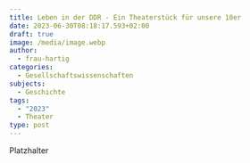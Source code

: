 ```yaml
---
title: Leben in der DDR - Ein Theaterstück für unsere 10er
date: 2023-06-30T08:18:17.593+02:00
draft: true
image: /media/image.webp
author:
  - frau-hartig
categories:
  - Gesellschaftswissenschaften
subjects:
  - Geschichte
tags:
  - "2023"
  - Theater
type: post
---
```

Platzhalter
